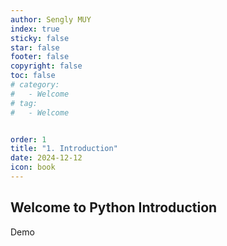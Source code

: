 ```yaml
---
author: Sengly MUY
index: true
sticky: false
star: false
footer: false
copyright: false
toc: false
# category:
#   - Welcome
# tag:
#   - Welcome


order: 1
title: "1. Introduction"
date: 2024-12-12
icon: book
---
```


## Welcome to Python Introduction

Demo 

<!-- @include: ./001.html -->
